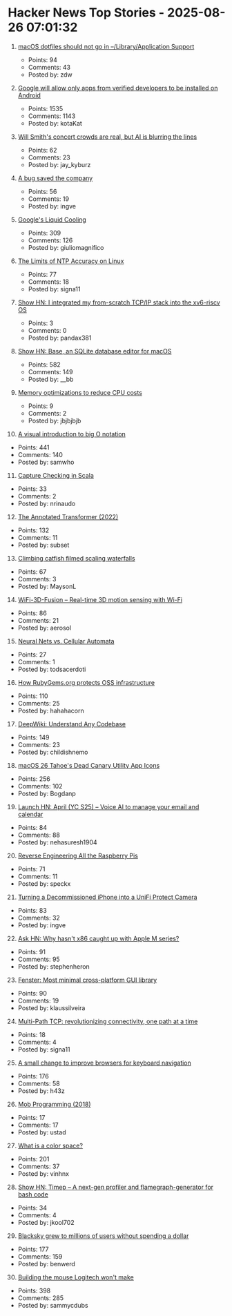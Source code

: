 # Hacker News Top Stories - 2025-08-26 07:01:32

1. [macOS dotfiles should not go in –/Library/Application Support](https://becca.ooo/blog/macos-dotfiles/)
   - Points: 94
   - Comments: 43
   - Posted by: zdw

2. [Google will allow only apps from verified developers to be installed on Android](https://9to5google.com/2025/08/25/android-apps-developer-verification/)
   - Points: 1535
   - Comments: 1143
   - Posted by: kotaKat

3. [Will Smith's concert crowds are real, but AI is blurring the lines](https://waxy.org/2025/08/will-smiths-concert-crowds-were-real-but-ai-is-blurring-the-lines/)
   - Points: 62
   - Comments: 23
   - Posted by: jay_kyburz

4. [A bug saved the company](https://weblog.rogueamoeba.com/2025/08/21/when-a-bug-saved-the-company/)
   - Points: 56
   - Comments: 19
   - Posted by: ingve

5. [Google's Liquid Cooling](https://chipsandcheese.com/p/googles-liquid-cooling-at-hot-chips)
   - Points: 309
   - Comments: 126
   - Posted by: giuliomagnifico

6. [The Limits of NTP Accuracy on Linux](https://scottstuff.net/posts/2025/05/19/ntp-limits/)
   - Points: 77
   - Comments: 18
   - Posted by: signa11

7. [Show HN: I integrated my from-scratch TCP/IP stack into the xv6-riscv OS](https://github.com/pandax381/xv6-riscv-net)
   - Points: 3
   - Comments: 0
   - Posted by: pandax381

8. [Show HN: Base, an SQLite database editor for macOS](https://menial.co.uk/base/)
   - Points: 582
   - Comments: 149
   - Posted by: __bb

9. [Memory optimizations to reduce CPU costs](https://ayende.com/blog/203011-A/memory-optimizations-to-reduce-cpu-costs)
   - Points: 9
   - Comments: 2
   - Posted by: jbjbjbjb

10. [A visual introduction to big O notation](https://samwho.dev/big-o/)
   - Points: 441
   - Comments: 140
   - Posted by: samwho

11. [Capture Checking in Scala](https://nrinaudo.github.io/articles/capture_checking.html)
   - Points: 33
   - Comments: 2
   - Posted by: nrinaudo

12. [The Annotated Transformer (2022)](https://nlp.seas.harvard.edu/annotated-transformer/)
   - Points: 132
   - Comments: 11
   - Posted by: subset

13. [Climbing catfish filmed scaling waterfalls](https://www.science.org/content/article/thousands-climbing-catfish-filmed-scaling-waterfalls)
   - Points: 67
   - Comments: 3
   - Posted by: MaysonL

14. [WiFi-3D-Fusion – Real-time 3D motion sensing with Wi-Fi](https://github.com/MaliosDark/wifi-3d-fusion)
   - Points: 86
   - Comments: 21
   - Posted by: aerosol

15. [Neural Nets vs. Cellular Automata](https://www.nets-vs-automata.net/)
   - Points: 27
   - Comments: 1
   - Posted by: todsacerdoti

16. [How RubyGems.org protects OSS infrastructure](https://blog.rubygems.org/2025/08/25/rubygems-security-response.html)
   - Points: 110
   - Comments: 25
   - Posted by: hahahacorn

17. [DeepWiki: Understand Any Codebase](https://www.aitidbits.ai/p/deepwiki)
   - Points: 149
   - Comments: 23
   - Posted by: childishnemo

18. [macOS 26 Tahoe's Dead Canary Utility App Icons](https://daringfireball.net/2025/08/macos_26_tahoes_dead_canary_utility_app_icons)
   - Points: 256
   - Comments: 102
   - Posted by: Bogdanp

19. [Launch HN: April (YC S25) – Voice AI to manage your email and calendar](undefined)
   - Points: 84
   - Comments: 88
   - Posted by: nehasuresh1904

20. [Reverse Engineering All the Raspberry Pis](https://www.jeffgeerling.com/blog/2025/reverse-engineering-all-raspberry-pis)
   - Points: 71
   - Comments: 11
   - Posted by: speckx

21. [Turning a Decommissioned iPhone into a UniFi Protect Camera](https://www.caseyliss.com/2025/8/15/a-rube-goldberg-camera)
   - Points: 83
   - Comments: 32
   - Posted by: ingve

22. [Ask HN: Why hasn't x86 caught up with Apple M series?](undefined)
   - Points: 91
   - Comments: 95
   - Posted by: stephenheron

23. [Fenster: Most minimal cross-platform GUI library](https://github.com/zserge/fenster)
   - Points: 90
   - Comments: 19
   - Posted by: klaussilveira

24. [Multi-Path TCP: revolutionizing connectivity, one path at a time](https://blog.cloudflare.com/multi-path-tcp-revolutionizing-connectivity-one-path-at-a-time/)
   - Points: 18
   - Comments: 4
   - Posted by: signa11

25. [A small change to improve browsers for keyboard navigation](https://b.43z.one/2025-07-22/)
   - Points: 176
   - Comments: 58
   - Posted by: h43z

26. [Mob Programming (2018)](https://mobprogramming.org/)
   - Points: 17
   - Comments: 17
   - Posted by: ustad

27. [What is a color space?](https://www.makingsoftware.com/chapters/color-spaces-models-and-gamuts)
   - Points: 201
   - Comments: 37
   - Posted by: vinhnx

28. [Show HN: Timep – A next-gen profiler and flamegraph-generator for bash code](https://github.com/jkool702/timep)
   - Points: 34
   - Comments: 4
   - Posted by: jkool702

29. [Blacksky grew to millions of users without spending a dollar](https://newpublic.substack.com/p/how-blacksky-grew-to-millions-of)
   - Points: 177
   - Comments: 159
   - Posted by: benwerd

30. [Building the mouse Logitech won't make](https://samwilkinson.io/posts/2025-08-24-mx-ergo-mods)
   - Points: 398
   - Comments: 285
   - Posted by: sammycdubs

